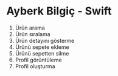 # Ayberk Bilgiç - Swift

1. Ürün arama
2. Ürün sıralama
3. Ürün detayını gösterme
4. Ürünü sepete ekleme
5. Ürünü sepetten silme
6. Profil görüntüleme
7. Profil oluşturma
